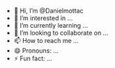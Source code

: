 - 👋 Hi, I’m @Danielmottac
- 👀 I’m interested in ...
- 🌱 I’m currently learning ...
- 💞️ I’m looking to collaborate on ...
- 📫 How to reach me ...
- 😄 Pronouns: ...
- ⚡ Fun fact: ...

<!---
Danielmottac/Danielmottac is a ✨ special ✨ repository because its `README.md` (this file) appears on your GitHub profile.
You can click the Preview link to take a look at your changes.
--->
